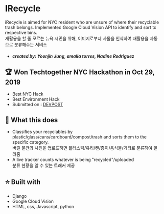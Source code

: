 # IRecycle

 iRecycle is aimed for NYC resident who are unsure of where their recyclable trash belongs. Implemented Google Cloud Vision API to identify and sort to respective bins.   
 재활용을 할 줄 모르는 뉴욕 시민을 위해, 이미지로부터 사물을 인식하여 재활용을 자동으로 분류해주는 서비스
* ##### created by: Yoonjin Jung, amalia torres, Nadine Rodriguez


## :trophy: Won Techtogether NYC Hackathon in Oct 29, 2019
* Best NYC Hack
* Best Environment Hack
* Submitted on : [DEVPOST](https://devpost.com/software/irecycle-6pu53d?ref_content=user-portfolio&ref_feature=in_progress, "Let's go see IRecycle!")

## :loudspeaker: What this does
* Classifies your recyclables by plastic/glass/cans/cardboard/compost/trash and sorts them to the specific category.   
  버릴 물건의 사진을 업로드하면 플라스틱/유리/캔/종이/음식물/기타로 분류하여 알려줌
* A live tracker counts whatever is being "recycled"/uploaded   
  분류 현황을 알 수 있는 트래커 제공

## :star: Built with
* Django
* Google Cloud Vision
* HTML, css, Javascript, python
